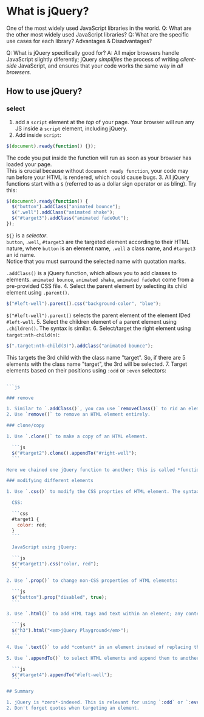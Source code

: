 # What is jQuery?

One of the most widely used JavaScript libraries in the world.
Q: What are the other most widely used JavaScript libraries?
Q: What are the specific use cases for each library? Advantages & Disadvantages?

Q: What is jQuery specifically good for?
A: All major browsers handle JavaScript slightly diferently; jQuery *simplifies* the process of writing *client-side* JavaScript, and ensures that your code works the same way in *all browsers*.

## How to use jQuery?

### select

1. add a `script` element at the *top* of your page. Your browser will run any JS inside a `script` element, including jQuery.
2. Add inside `script`:

  ```js
  $(document).ready(function() {});
  ```

  The code you put inside the function will run as soon as your browser has loaded your page.</br>
  This is crucial because without `document ready function`, your code may run before your HTML is rendered, which could cause bugs.
3. All jQuery functions start with a `$` (referred to as a dollar sign operator or as bling). Try this:

  ```js
  $(document).ready(function() {
    $("button").addClass("animated bounce");
    $(".well").addClass("animated shake");
    $("#target3").addClass("animated fadeOut");
  });
  ```

  `${}` is a *selector*.</br>
  `button`, `.well`, `#target3` are the targeted element according to their HTML nature, where `button` is an element name, `.well` a class name, and `#target3` an id name.</br>
  Notice that you must surround the selected name with quotation marks.</br>

  `.addClass()` is a jQuery function, which allows you to add classes to elements.
  `animated bounce`, `animated shake`, `animated fadeOut` come from a pre-provided CSS file.
4. Select the parent element by selecting its child element using `.parent()`.

  ```js
  $("#left-well").parent().css("background-color", "blue");
  ```

  `$("#left-well").parent()` selects the parent element of the element IDed `#left-well`.
5. Select the children element of a parent element using `.children()`. The syntax is similar.
6. Select/target the right element using `target:nth-child(n)`:

  ```js
  $(".target:nth-child(3)").addClass("animated bounce");
  ```

  This targets the 3rd child with the class name "target". So, if there are 5 elements with the class name "target", the 3rd will be selected.
7. Target elements based on their positions using `:odd` or `:even` selectors:

  ```js

  ```js

### remove

1. Similar to `.addClass()`, you can use `removeClass()` to rid an element of the selected class; the syntax is the same.
2. Use `remove()` to remove an HTML element entirely.

### clone/copy

1. Use `.clone()` to make a copy of an HTML element.

    ```js
    $("#target2").clone().appendTo("#right-well");
    ```

  Here we chained one jQuery function to another; this is called *function chaining*. It makes things easier/convenient.

### modifying different elements

1. Use `.css()` to modify the CSS proprties of HTML element. The syntax, though, is different from CSS. Compare:

    CSS:

    ```css
    #target1 {
      color: red;
    }
    ```

    JavaScript using jQuery:

    ```js
    $("#target1").css("color, red");
    ```

2. Use `.prop()` to change non-CSS properties of HTML elements:

    ```js
    $("button").prop("disabled", true);
    ```

3. Use `.html()` to add HTML tags and text within an element; any content within that element will be *replaced* with the added ones:

    ```js
    $("h3").html("<em>jQuery Playground</em>");
    ```

4. Use `.text()` to add *content* in an element instead of replacing the existing elements within the element.

5. Use `.appendTo()` to select HTML elements and append them to another element:

    ```js
    $("#target4").appendTo("#left-well");
    ```

## Summary

1. jQuery is *zero*-indexed. This is relevant for using `:odd` or `:even` because `:odd` will be targeting even indexes while `:even` will be targeting odd indexes.
2. Don't forget quotes when targeting an element.
